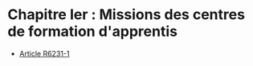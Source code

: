 # Chapitre Ier : Missions des centres de formation d'apprentis

* [Article R6231-1](./LEGIARTI000018523848.md)
